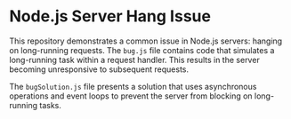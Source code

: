 # Node.js Server Hang Issue

This repository demonstrates a common issue in Node.js servers: hanging on long-running requests.  The `bug.js` file contains code that simulates a long-running task within a request handler. This results in the server becoming unresponsive to subsequent requests.

The `bugSolution.js` file presents a solution that uses asynchronous operations and event loops to prevent the server from blocking on long-running tasks.